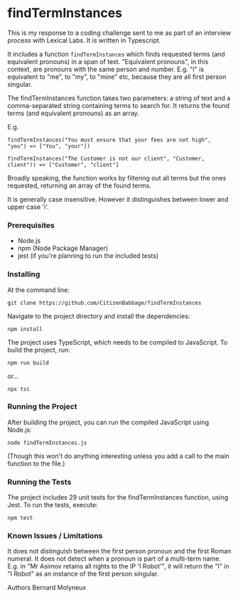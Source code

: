 # findTermInstances
This is my response to a coding challenge sent to me as part of an interview process with Lexical Labs. It is written in Typescript. 

It includes a function `findTermInstances` which finds requested terms (and equivalent pronouns) in a span of text. "Equivalent pronouns", in this context, are pronouns with the same person and number. E.g. "I" is equivalent to "me", to "my", to "mine" etc, because they are all first person singular.  

The findTermInstances function takes two parameters: a string of text and a comma-separated string containing terms to search for. It returns the found terms (and equivalent pronouns) as an array.

E.g. 


`findTermInstances("You must ensure that your fees are not high", "you") => ["You", "your"])`


`findTermInstances("The Customer is not our client", "Customer, client")) => ["Customer", "client"]`


Broadly speaking, the function works by filtering out all terms but the ones requested, returning an array of the found terms. 

It is generally case insensitive. However it distinguishes between lower and upper case 'i'. 



### Prerequisites

- Node.js
- npm (Node Package Manager)
- jest (if you're planning to run the included tests) 

### Installing
At the command line: 

`git clone https://github.com/CitizenBabbage/findTermInstances`

Navigate to the project directory and install the dependencies:

`npm install`

The project uses TypeScript, which needs to be compiled to JavaScript. To build the project, run:

`npm run build`

or...

`npx tsc`

### Running the Project
After building the project, you can run the compiled JavaScript using Node.js:

`node findTermInstances.js`

(Though this won't do anything interesting unless you add a call to the main function to the file.) 

### Running the Tests
The project includes 29 unit tests for the findTermInstances function, using Jest. To run the tests, execute:

`npm test`

### Known Issues / Limitations
It does not distinguish between the first person pronoun and the first Roman numeral. 
It does not detect when a pronoun is part of a multi-term name. E.g. in "Mr Asimov retains all rights to the IP 'I Robot'", it will return the "I" in "I Robot" as an instance of the first person singular. 

Authors
Bernard Molyneux
